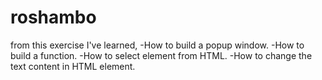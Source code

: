 # roshambo
from this exercise I've learned,
    -How to build a popup window.
    -How to build a function.
    -How to select element from HTML.
    -How to change the text content in HTML element.
